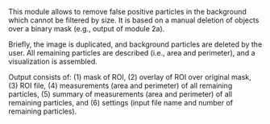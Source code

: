 This module allows to remove false positive particles in the background which cannot be filtered by size. It is based on a manual deletion of objects over a binary mask (e.g., output of module 2a).

Briefly, the image is duplicated, and background particles are deleted by the user. All remaining particles are described (i.e., area and perimeter), and a visualization is assembled.

Output consists of: (1) mask of ROI, (2) overlay of ROI over original mask, (3) ROI file, (4) measurements (area and perimeter) of all remaining particles, (5) summary of measurements (area and perimeter) of all remaining particles, and (6) settings (input file name and number of remaining particles).
